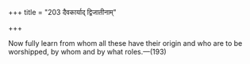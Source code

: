 +++
title = "203 दैवकार्याद् द्विजातीनाम्"

+++

Now fully learn from whom all these have their origin and who are to be worshipped, by whom and by what roles.—(193)